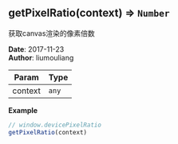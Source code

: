 ## getPixelRatio(context) ⇒ <code>Number</code>
<p>获取canvas渲染的像素倍数</p>

**Date**: 2017-11-23  
**Author**: liumouliang  

| Param | Type |
| --- | --- |
| context | <code>any</code> | 

**Example**  
```javascript
// window.devicePixelRatio
getPixelRatio(context)
```
